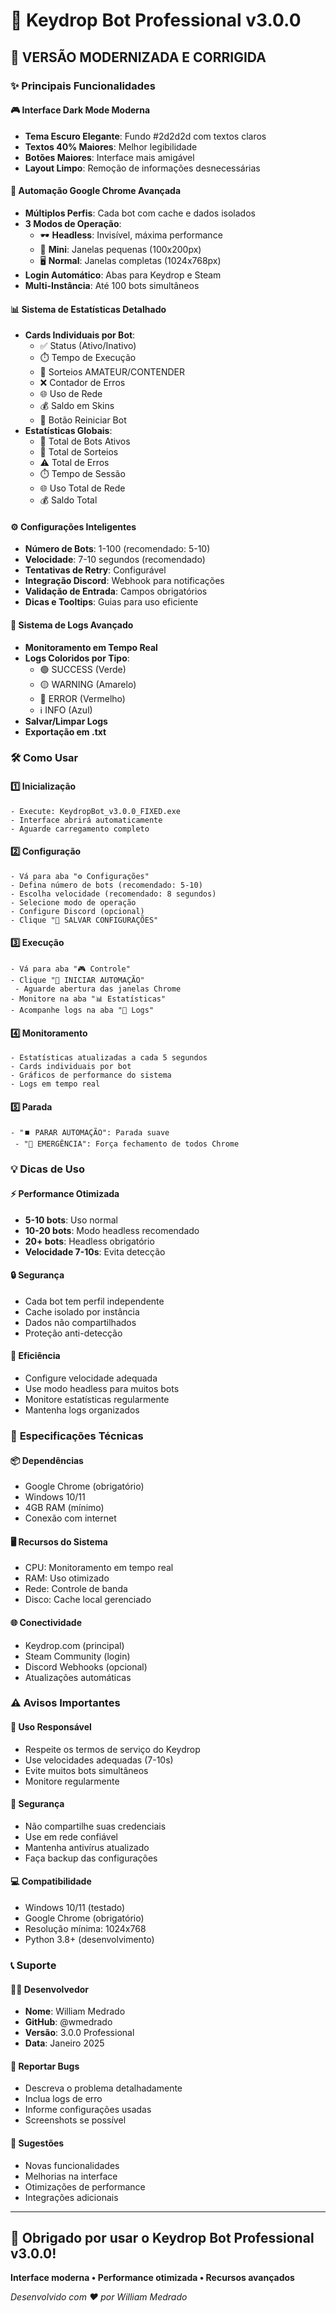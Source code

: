 # 🤖 Keydrop Bot Professional v3.0.0

## 🎯 **VERSÃO MODERNIZADA E CORRIGIDA**

### ✨ **Principais Funcionalidades**

#### 🎮 **Interface Dark Mode Moderna**
- **Tema Escuro Elegante**: Fundo #2d2d2d com textos claros
- **Textos 40% Maiores**: Melhor legibilidade 
- **Botões Maiores**: Interface mais amigável
- **Layout Limpo**: Remoção de informações desnecessárias

#### 🚀 **Automação Google Chrome Avançada**
- **Múltiplos Perfis**: Cada bot com cache e dados isolados
- **3 Modos de Operação**:
  - 🕶️ **Headless**: Invisível, máxima performance
  - 📱 **Mini**: Janelas pequenas (100x200px)
  - 🖥️ **Normal**: Janelas completas (1024x768px)
- **Login Automático**: Abas para Keydrop e Steam
- **Multi-Instância**: Até 100 bots simultâneos

#### 📊 **Sistema de Estatísticas Detalhado**
- **Cards Individuais por Bot**:
  - ✅ Status (Ativo/Inativo)
  - ⏱️ Tempo de Execução
  - 🎯 Sorteios AMATEUR/CONTENDER
  - ❌ Contador de Erros
  - 🌐 Uso de Rede
  - 💰 Saldo em Skins
  - 🔄 Botão Reiniciar Bot
- **Estatísticas Globais**:
  - 🤖 Total de Bots Ativos
  - 🎯 Total de Sorteios
  - ⚠️ Total de Erros
  - ⏱️ Tempo de Sessão
  - 🌐 Uso Total de Rede
  - 💰 Saldo Total

#### ⚙️ **Configurações Inteligentes**
- **Número de Bots**: 1-100 (recomendado: 5-10)
- **Velocidade**: 7-10 segundos (recomendado)
- **Tentativas de Retry**: Configurável
- **Integração Discord**: Webhook para notificações
- **Validação de Entrada**: Campos obrigatórios
- **Dicas e Tooltips**: Guias para uso eficiente

#### 📝 **Sistema de Logs Avançado**
- **Monitoramento em Tempo Real**
- **Logs Coloridos por Tipo**:
  - 🟢 SUCCESS (Verde)
  - 🟡 WARNING (Amarelo)  
  - 🔴 ERROR (Vermelho)
  - ℹ️ INFO (Azul)
- **Salvar/Limpar Logs**
- **Exportação em .txt**

### 🛠️ **Como Usar**

#### 1️⃣ **Inicialização**
```
- Execute: KeydropBot_v3.0.0_FIXED.exe
- Interface abrirá automaticamente
- Aguarde carregamento completo
```

#### 2️⃣ **Configuração**
```
- Vá para aba "⚙️ Configurações"
- Defina número de bots (recomendado: 5-10)
- Escolha velocidade (recomendado: 8 segundos)
- Selecione modo de operação
- Configure Discord (opcional)
- Clique "💾 SALVAR CONFIGURAÇÕES"
```

#### 3️⃣ **Execução**
```
- Vá para aba "🎮 Controle"
- Clique "🚀 INICIAR AUTOMAÇÃO"
 - Aguarde abertura das janelas Chrome
- Monitore na aba "📊 Estatísticas"
- Acompanhe logs na aba "📝 Logs"
```

#### 4️⃣ **Monitoramento**
```
- Estatísticas atualizadas a cada 5 segundos
- Cards individuais por bot
- Gráficos de performance do sistema
- Logs em tempo real
```

#### 5️⃣ **Parada**
```
- "⏹️ PARAR AUTOMAÇÃO": Parada suave
 - "🚨 EMERGÊNCIA": Força fechamento de todos Chrome
```

### 💡 **Dicas de Uso**

#### ⚡ **Performance Otimizada**
- **5-10 bots**: Uso normal
- **10-20 bots**: Modo headless recomendado
- **20+ bots**: Headless obrigatório
- **Velocidade 7-10s**: Evita detecção

#### 🔒 **Segurança**
- Cada bot tem perfil independente
- Cache isolado por instância
- Dados não compartilhados
- Proteção anti-detecção

#### 🎯 **Eficiência**
- Configure velocidade adequada
- Use modo headless para muitos bots
- Monitore estatísticas regularmente
- Mantenha logs organizados

### 🔧 **Especificações Técnicas**

#### 📦 **Dependências**
- Google Chrome (obrigatório)
- Windows 10/11
- 4GB RAM (mínimo)
- Conexão com internet

#### 🖥️ **Recursos do Sistema**
- CPU: Monitoramento em tempo real
- RAM: Uso otimizado
- Rede: Controle de banda
- Disco: Cache local gerenciado

#### 🌐 **Conectividade**
- Keydrop.com (principal)
- Steam Community (login)
- Discord Webhooks (opcional)
- Atualizações automáticas

### ⚠️ **Avisos Importantes**

#### 🚨 **Uso Responsável**
- Respeite os termos de serviço do Keydrop
- Use velocidades adequadas (7-10s)
- Evite muitos bots simultâneos
- Monitore regularmente

#### 🔐 **Segurança**
- Não compartilhe suas credenciais
- Use em rede confiável
- Mantenha antivírus atualizado
- Faça backup das configurações

#### 💻 **Compatibilidade**
- Windows 10/11 (testado)
 - Google Chrome (obrigatório)
- Resolução mínima: 1024x768
- Python 3.8+ (desenvolvimento)

### 📞 **Suporte**

#### 👨‍💻 **Desenvolvedor**
- **Nome**: William Medrado
- **GitHub**: @wmedrado
- **Versão**: 3.0.0 Professional
- **Data**: Janeiro 2025

#### 🐛 **Reportar Bugs**
- Descreva o problema detalhadamente
- Inclua logs de erro
- Informe configurações usadas
- Screenshots se possível

#### 💬 **Sugestões**
- Novas funcionalidades
- Melhorias na interface
- Otimizações de performance
- Integrações adicionais

---

## 🎉 **Obrigado por usar o Keydrop Bot Professional v3.0.0!**

**Interface moderna • Performance otimizada • Recursos avançados**

*Desenvolvido com ❤️ por William Medrado*

